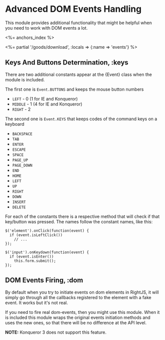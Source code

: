 # Advanced DOM Events Handling

This module provides additional functionality that might be helpful when you need to work
with DOM events a lot.

<%= anchors_index %>

<%= partial '/goods/download', :locals => {:name => 'events'} %>

## Keys And Buttons Determination, :keys

There are two additional constants appear at the {Event} class when the module is included.

The first one is `Event.BUTTONS` and keeps the mouse button numbers

* `LEFT` - 0 (1 for IE and Konqueror)
* `MIDDLE` - 1 (4 for IE and Konqueror)
* `RIGHT` - 2

The second one is `Event.KEYS` that keeps codes of the command keys on a keyboard

* `BACKSPACE`
* `TAB`
* `ENTER`
* `ESCAPE`
* `SPACE`
* `PAGE_UP`
* `PAGE_DOWN`
* `END`
* `HOME`
* `LEFT`
* `UP`
* `RIGHT`
* `DOWN`
* `INSERT`
* `DELETE`

For each of the constants there is a respective method that will check if that key/button was pressed.
The names follow the constant names, like this:

    $('element').onClick(function(event) {
      if (event.isLeftClick())
        // ...
    });

    $('input').onKeydown(function(event) {
      if (event.isEnter())
        this.form.submit();
    });

## DOM Events Firing, :dom

By default when you try to initiate events on dom elements in RightJS, it will simply go through
all the callbacks registered to the element with a fake event. It works but it's not real.

If you need to fire real dom-events, then you might use this module. When it is included this
module wraps the original events initiation methods and uses the new ones, so that there will
be no difference at the API level.

__NOTE:__ Konqueror 3 does not support this feature.

